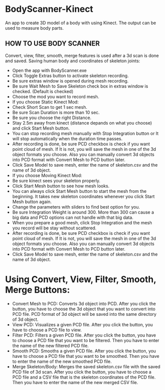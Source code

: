 # BodyScanner-Kinect
An app to create 3D model of a body with using Kinect. The output can be used to measure body parts.

## HOW TO USE BODY SCANNER
Convert, view, filter, smooth, merge features is used after a 3d scan is done and saved.
Saving human body and coordinates of skeleton joints:
*	Open the app with BodyScanner.exe
*	Click Toggle Extras button to activate skeleton recording.
*	Be sure extras window is opened during mesh recording.
*	Be sure Wait Mesh to Save Skeleton check box in extras window is checked. (Default is checked)
*	Choose the mod you want to record mesh.
*	If you choose Static Kinect Mod:
  *	Check Short Scan to get 1 sec mesh.
  *	Be sure Scan Duration is more than 10 sec.
  *	Be sure you choose the right Distance.
  *	Stay 2.5m away from kinect (distance depands on what you choose) and click Start Mesh button.
  *	You can stop recording mesh manually with Stop Integration button or It will stop automatically when the duration time passes.
  *	After recording is done, be sure PCD checkbox is check if you want point cloud of mesh. If It is not, you will save the mesh in one of the 3d object formats you choose. Also you can manually convert 3d objects into PCD format with Convert Mesh to PCD button later.
  *	Click Save Model to save mesh, enter the name of skeleton.csv and the name of 3d object. 
*	If you choose Moving Kinect Mod:
  *	Be sure kinect sees your skeleton properly.
  *	Click Start Mesh button to see how mesh looks.
  *	You can always click Start Mesh button to start the mesh from the beginning. It takes new skeleton coordinates whenever you click Start Mesh button again.
  *	Change the parameters with sliders to find best option for you.
  *	Be sure Integration Weight is around 300. More than 300 can cause a big data and PCD options can not handle with that big data.
  *	When you prepare a good mesh, click Stop Integration and the mesh you record will be stay without scattered.
  *	After recording is done, be sure PCD checkbox is check if you want point cloud of mesh. If It is not, you will save the mesh in one of the 3d object formats you choose. Also you can manually convert 3d objects into PCD format with Convert Mesh to PCD button later.
  *	Click Save Model to save mesh, enter the name of skeleton.csv and the name of 3d object. 


# Using Convert, View, Filter, Smooth, Merge Buttons:

* Convert Mesh to PCD: Converts 3d object into PCD. After you click the button, you have to choose the 3d object that you want to convert into PCD file. PCD format of 3d object will be saved into the same directory of 3d object.
* View PCD: Visualizes a given PCD file. After you click the button, you have to choose a PCD file to view.
* Filter PCD: Filters a given PCD file. After you click the button, you have to choose a PCD file that you want to be filtered. Then you have to enter the name of the new filtered PCD file.
* Smooth PCD: Smooths a given PCD file. After you click the button, you have to choose a PCD file that you want to be smoothed. Then you have to enter the name of the new smoothed PCD file.
* Merge Skeleton/Body: Merges the saved skeleton.csv file with the saved PCD file of 3d scan. After you click the button, you have to choose a PCD file and a CSV file that is the skeleton coordinates of the PCD file. Then you have to enter the name of the new merged CSV file.

